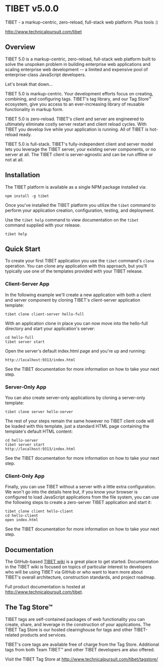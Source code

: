 TIBET v5.0.0
============

TIBET - a markup-centric, zero-reload, full-stack web platform. Plus tools :)

<http://www.technicalpursuit.com/tibet>

Overview
--------

TIBET 5.0 is a markup-centric, zero-reload, full-stack web platform built to
solve the unspoken problem in building enterprise web applications and scaling
enterprise web development -- a limited and expensive pool of enterprise-class
JavaScript developers.

Let's break that down...

TIBET 5.0 is markup-centric. Your development efforts focus on creating,
combining, and configuring tags. TIBET's tag library, and our Tag Store&trade;
ecosystem, give you access to an ever-increasing library of reusable
functionality in markup form.

TIBET 5.0 is zero-reload. TIBET's client and server are engineered to ultimately
eliminate costly server restart and client reload cycles. With TIBET you develop
live while your application is running. All of TIBET is hot-reload ready.

TIBET 5.0 is full-stack. TIBET's fully-independent client and server model lets
you leverage the TIBET server, your existing server components, or no server at
all. The TIBET client is server-agnostic and can be run offline or not at all.

Installation
------------

The TIBET platform is available as a single NPM package installed via:

    npm install -g tibet

Once you've installed the TIBET platform you utilize the `tibet` command to
perform your application creation, configuration, testing, and deployment.

Use the `tibet help` command to view documentation on the `tibet` command
supplied with your release.

    tibet help

Quick Start
-----------

To create your first TIBET application you use the `tibet` command's `clone`
operation. You can clone any application with this approach, but you'll
typically use one of the templates provided with your TIBET release.

### Client-Server App

In the following example we'll create a new application with both a client and
server component by cloning TIBET's client-server application template:

    tibet clone client-server hello-full

With an application clone in place you can now move into the hello-full
directory and start your application's server:

    cd hello-full
    tibet server start

Open the server's default index.html page and you're up and running:
    
    http://localhost:9313/index.html

See the TIBET documentation for more information on how to take your next step.

### Server-Only App

You can also create server-only applications by cloning a server-only template:

    tibet clone server hello-server

The rest of your steps remain the same however no TIBET client code will be
loaded with this template, just a standard HTML page containing the template's
default HTML content:

    cd hello-server
    tibet server start
    http://localhost:9313/index.html

See the TIBET documentation for more information on how to take your next step.

### Client-Only App

Finally, you can use TIBET without a server with a little extra configuration.
We won't go into the details here but, if you know your browser is configured
to load JavaScript applications from the file system, you can use the following
steps to create a zero-server TIBET application and start it:

    tibet clone client hello-client
    cd hello-client
    open index.html 

See the TIBET documentation for more information on how to take your next step.

Documentation
-------------

The GitHub-based [TIBET wiki](https://github.com/TechnicalPursuit/TIBET/wiki)
is a great place to get started. Documentation in the TIBET wiki is focused on
topics of particular interest to developers who will be using TIBET via GitHub
or who want to learn more about TIBET's overall architecture, construction
standards, and project roadmap.

Full product documentation is hosted at <http://www.technicalpursuit.com/tibet>.

The Tag Store&trade;
--------------------

TIBET tags are self-contained packages of web functionality you can create,
share, and leverage in the construction of your applications. The TIBET Tag
Store is our hosted clearinghouse for tags and other TIBET-related products
and services.

TIBET's core tags are available free of charge from the Tag Store. Additional
tags from both Team TIBET&trade; and other TIBET developers are also offered.

Visit the TIBET Tag Store at <http://www.technicalpursuit.com/tibet/tagstore/>

